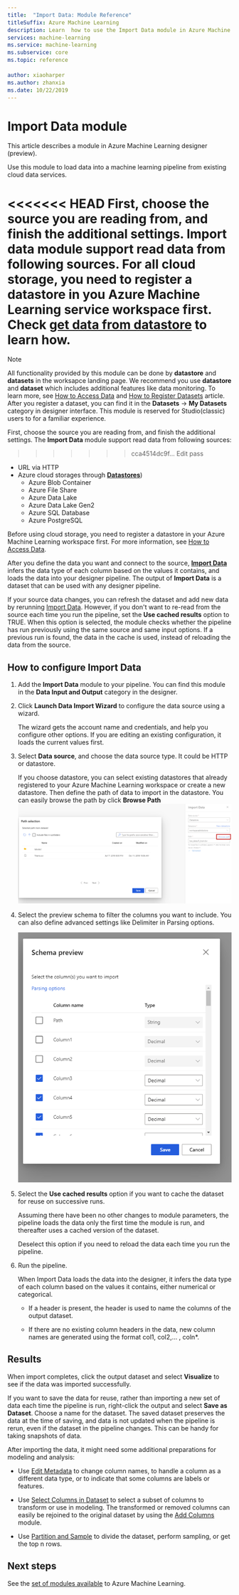 ```yaml
---
title:  "Import Data: Module Reference"
titleSuffix: Azure Machine Learning
description: Learn  how to use the Import Data module in Azure Machine Learning to load data into a machine learning pipeline from existing cloud data services.  
services: machine-learning
ms.service: machine-learning
ms.subservice: core
ms.topic: reference

author: xiaoharper
ms.author: zhanxia
ms.date: 10/22/2019
---
```

# Import Data module

This article describes a module in Azure Machine Learning designer (preview).

Use this module to load data into a machine learning pipeline from existing cloud data services. 

<<<<<<< HEAD
First, choose the source you are reading from, and finish the additional settings. Import data module support read data from following sources.  For all cloud storage, you need to register a datastore in you Azure Machine Learning service workspace first. Check [get data from datastore](../service/how-to-access-data.md) to learn how. 
=======
> [!Note]
> All functionality provided by this module can be done by **datastore** and **datasets** in the worksapce landing page. We recommend you use **datastore** and **dataset** which includes additional features like data monitoring. To learn more, see [How to Access Data](../service/how-to-access-data.md) and [How to Register Datasets](../service/how-to-create-register-datasets.md) article.
>  After you register a dataset, you can find it in the **Datasets** -> **My Datasets** category in designer interface. This module is reserved for Studio(classic) users to for a familiar experience. 
>

First, choose the source you are reading from, and finish the additional settings. The **Import Data** module support read data from following sources:

>>>>>>> cca4514dc9f... Edit pass
- URL via HTTP
- Azure cloud storages through [**Datastores**](../service/how-to-access-data.md))
    - Azure Blob Container
    - Azure File Share
    - Azure Data Lake
    - Azure Data Lake Gen2
    - Azure SQL Database
    - Azure PostgreSQL    

Before using cloud storage, you need to register a datastore in your Azure Machine Learning workspace first. For more information, see [How to Access Data](../service/how-to-access-data.md). 

After you define the data you want and connect to the source, **[Import Data](./import-data.md)** infers the data type of each column based on the values it contains, and loads the data into your designer pipeline. The output of **Import Data** is a dataset that can be used with any designer pipeline.

If your source data changes, you can refresh the dataset and add new data by rerunning [Import Data](./import-data.md). However, if you don't want to re-read from the source each time you run the pipeline, set the **Use cached results** option to TRUE. When this option is selected, the module checks whether the pipeline has run previously using the same source and same input options. If a previous run is found, the data in the cache is used, instead of reloading the data from the source.

## How to configure Import Data

1. Add the **Import Data** module to your pipeline. You can find this module in the **Data Input and Output** category in the designer.

1. Click **Launch Data Import Wizard** to configure the data source using a wizard.

    The wizard gets the account name and credentials, and help you configure other options. If you are editing an existing configuration, it loads the current values first.

1. Select **Data source**, and choose the data source type. It could be HTTP or datastore.

    If you choose datastore, you can select existing datastores that already registered to your Azure Machine Learning workspace or create a new datastore. Then define the path of data to import in the datastore. You can easily browse the path by click **Browse Path**
    ![import-data-path](media/module/import-data-path.png)

1. Select the preview schema to filter the columns you want to include. You can also define advanced settings like Delimiter in Parsing options.

    ![import-data-preview](media/module/import-data.png)

1. Select the **Use cached results** option if you want to cache the dataset for reuse on successive runs.

    Assuming there have been no other changes to module parameters, the pipeline loads the data only the first time the module is run, and thereafter uses a cached version of the dataset.

    Deselect this option if you need to reload the data each time you run the pipeline.

1. Run the pipeline.

    When Import Data loads the data into the designer, it infers the data type of each column based on the values it contains, either numerical or categorical.

    - If a header is present, the header is used to name the columns of the output dataset.

    - If there are no existing column headers in the data, new column names are generated using the format col1, col2,… , coln*.

## Results

When import completes, click the output dataset and select **Visualize** to see if the data was imported successfully.

If you want to save the data for reuse, rather than importing a new set of data each time the pipeline is run, right-click the output and select **Save as Dataset**. Choose a name for the dataset. The saved dataset preserves the data at the time of saving, and data is not updated when the pipeline is rerun, even if the dataset in the pipeline changes. This can be handy for taking snapshots of data.

After importing the data, it might need some additional preparations for modeling and analysis:

- Use [Edit Metadata](./edit-metadata.md) to change column names, to handle a column as a different data type, or to indicate that some columns are labels or features.

- Use [Select Columns in Dataset](./select-columns-in-dataset.md) to select a subset of columns to transform or use in modeling. The transformed or removed columns can easily be rejoined to the original dataset by using the [Add Columns](./add-columns.md) module.  

- Use [Partition and Sample](./partition-and-sample.md) to divide the dataset, perform sampling, or get the top n rows.

## Next steps

See the [set of modules available](module-reference.md) to Azure Machine Learning. 
